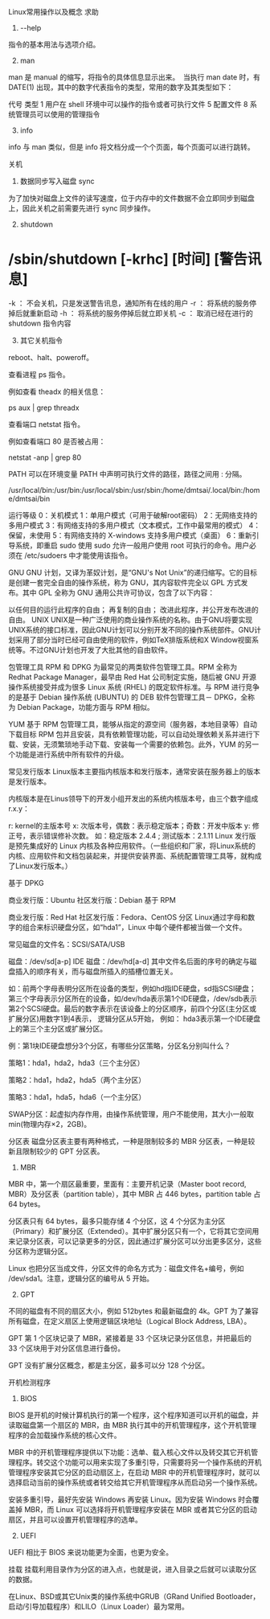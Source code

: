 Linux常用操作以及概念
求助
1. --help

指令的基本用法与选项介绍。

2. man

man 是 manual 的缩写，将指令的具体信息显示出来。
​
当执行 man date 时，有 DATE(1) 出现，其中的数字代表指令的类型，常用的数字及其类型如下：

代号 类型
1 用户在 shell 环境中可以操作的指令或者可执行文件
5 配置文件
8 系统管理员可以使用的管理指令

3. info

info 与 man 类似，但是 info 将文档分成一个个页面，每个页面可以进行跳转。

关机
1. 数据同步写入磁盘 sync

为了加快对磁盘上文件的读写速度，位于内存中的文件数据不会立即同步到磁盘上，因此关机之前需要先进行 sync 同步操作。

2. shutdown

# /sbin/shutdown [-krhc] [时间] [警告讯息]
-k ： 不会关机，只是发送警告讯息，通知所有在线的用户
-r ： 将系统的服务停掉后就重新启动
-h ： 将系统的服务停掉后就立即关机
-c ： 取消已经在进行的 shutdown 指令内容

3. 其它关机指令

reboot、halt、poweroff。

查看进程
ps 指令。

例如查看 theadx 的相关信息：

ps aux | grep threadx

查看端口
netstat 指令。

例如查看端口 80 是否被占用：

netstat -anp | grep 80

PATH
可以在环境变量 PATH 中声明可执行文件的路径，路径之间用 : 分隔。

/usr/local/bin:/usr/bin:/usr/local/sbin:/usr/sbin:/home/dmtsai/.local/bin:/home/dmtsai/bin

运行等级
0：关机模式
1：单用户模式（可用于破解root密码）
2：无网络支持的多用户模式
3：有网络支持的多用户模式（文本模式，工作中最常用的模式）
4：保留，未使用
5：有网络支持的 X-windows 支持多用户模式（桌面）
6：重新引导系统，即重启
sudo
使用 sudo 允许一般用户使用 root 可执行的命令。用户必须在 /etc/sudoers 中才能使用该指令。

GNU
GNU 计划，又译为革奴计划，是“GNU's Not Unix”的递归缩写。它的目标是创建一套完全自由的操作系统，称为 GNU，其内容软件完全以 GPL 方式发布。其中 GPL 全称为 GNU 通用公共许可协议，包含了以下内容：

以任何目的运行此程序的自由；
再复制的自由；
改进此程序，并公开发布改进的自由。
UNIX
UNIX是一种广泛使用的商业操作系统的名称。由于GNU将要实现UNIX系统的接口标准，因此GNU计划可以分别开发不同的操作系统部件。GNU计划采用了部分当时已经可自由使用的软件，例如TeX排版系统和X Window视窗系统等。不过GNU计划也开发了大批其他的自由软件。

包管理工具
RPM 和 DPKG 为最常见的两类软件包管理工具。RPM 全称为 Redhat Package Manager，最早由 Red Hat 公司制定实施，随后被 GNU 开源操作系统接受并成为很多 Linux 系统 (RHEL) 的既定软件标准。与 RPM 进行竞争的是基于 Debian 操作系统 (UBUNTU) 的 DEB 软件包管理工具－ DPKG，全称为 Debian Package，功能方面与 RPM 相似。

YUM 基于 RPM 包管理工具，能够从指定的源空间（服务器，本地目录等）自动下载目标 RPM 包并且安装，具有依赖管理功能，可以自动处理依赖关系并进行下载、安装，无须繁琐地手动下载、安装每一个需要的依赖包。此外，YUM 的另一个功能是进行系统中所有软件的升级。

常见发行版本
Linux版本主要指内核版本和发行版本，通常安装在服务器上的版本是发行版本。

内核版本是在Linus领导下的开发小组开发出的系统内核版本号，由三个数字组成r.x.y：

r: kernel的主版本号 x: 次版本号，偶数：表示稳定版本；奇数：开发中版本 y: 修正号，表示错误修补次数。 如：稳定版本 2.4.4 ; 测试版本：2.1.11
Linux 发行版是预先集成好的 Linux 内核及各种应用软件。（一些组织和厂家，将Linux系统的内核、应用软件和文档包装起来，并提供安装界面、系统配置管理工具等，就构成了Linux发行版本。）

基于 DPKG

商业发行版：Ubuntu
社区发行版：Debian
基于 RPM

商业发行版：Red Hat
社区发行版：Fedora、CentOS
分区
Linux通过字母和数字的组合来标识硬盘分区，如“hda1”，Linux 中每个硬件都被当做一个文件。

常见磁盘的文件名：SCSI/SATA/USB

磁盘：/dev/sd[a-p]
IDE 磁盘：/dev/hd[a-d]
其中文件名后面的序号的确定与磁盘插入的顺序有关，而与磁盘所插入的插槽位置无关。

如：前两个字母表明分区所在设备的类型，例如hd指IDE硬盘，sd指SCSI硬盘；第三个字母表示分区所在的设备，如/dev/hda表示第1个IDE硬盘，/dev/sdb表示第2个SCSI硬盘。最后的数字表示在该设备上的分区顺序，前四个分区(主分区或扩展分区)用数字1到4表示， 逻辑分区从5开始， 例如： hda3表示第一个IDE硬盘上的第三个主分区或扩展分区。

例：第1块IDE硬盘想分3个分区，有哪些分区策略，分区名分别叫什么？

策略1：hda1，hda2，hda3（三个主分区）

策略2：hda1，hda2，hda5（两个主分区）

策略3：hda1，hda5，hda6（一个主分区）

SWAP分区：起虚拟内存作用，由操作系统管理，用户不能使用，其大小一般取
min(物理内存×2，2GB)。

分区表
磁盘分区表主要有两种格式，一种是限制较多的 MBR 分区表，一种是较新且限制较少的 GPT 分区表。

1. MBR

MBR 中，第一个扇区最重要，里面有：主要开机记录（Master boot record, MBR）及分区表（partition table），其中 MBR 占 446 bytes，partition table 占 64 bytes。

分区表只有 64 bytes，最多只能存储 4 个分区，这 4 个分区为主分区（Primary）和扩展分区（Extended）。其中扩展分区只有一个，它将其它空间用来记录分区表，可以记录更多的分区，因此通过扩展分区可以分出更多区分，这些分区称为逻辑分区。

Linux 也把分区当成文件，分区文件的命名方式为：磁盘文件名+编号，例如 /dev/sda1。注意，逻辑分区的编号从 5 开始。

2. GPT

不同的磁盘有不同的扇区大小，例如 512bytes 和最新磁盘的 4k。GPT 为了兼容所有磁盘，在定义扇区上使用逻辑区块地址（Logical Block Address, LBA）。

GPT 第 1 个区块记录了 MBR，紧接着是 33 个区块记录分区信息，并把最后的 33 个区块用于对分区信息进行备份。

GPT 没有扩展分区概念，都是主分区，最多可以分 128 个分区。

开机检测程序
1. BIOS

BIOS 是开机的时候计算机执行的第一个程序，这个程序知道可以开机的磁盘，并读取磁盘第一个扇区的 MBR，由 MBR 执行其中的开机管理程序，这个开机管理程序的会加载操作系统的核心文件。

MBR 中的开机管理程序提供以下功能：选单、载入核心文件以及转交其它开机管理程序。转交这个功能可以用来实现了多重引导，只需要将另一个操作系统的开机管理程序安装其它分区的启动扇区上，在启动 MBR 中的开机管理程序时，就可以选择启动当前的操作系统或者转交给其它开机管理程序从而启动另一个操作系统。

安装多重引导，最好先安装 Windows 再安装 Linux。因为安装 Windows 时会覆盖掉 MBR，而 Linux 可以选择将开机管理程序安装在 MBR 或者其它分区的启动扇区，并且可以设置开机管理程序的选单。

2. UEFI

UEFI 相比于 BIOS 来说功能更为全面，也更为安全。

挂载
挂载利用目录作为分区的进入点，也就是说，进入目录之后就可以读取分区的数据。

在Linux、BSD或其它Unix类的操作系统中GRUB（GRand Unified Bootloader，启动/引导加载程序）和LILO（Linux Loader）最为常用。